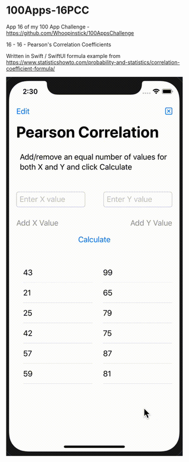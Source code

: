 # 100Apps-16PCC

App 16 of my 100 App Challenge - https://github.com/Whoopinstick/100AppsChallenge

16 - 16 - Pearson's Correlation Coefficients

Written in Swift / SwiftUI
formula example from https://www.statisticshowto.com/probability-and-statistics/correlation-coefficient-formula/

![PCC](./PCC.gif)
